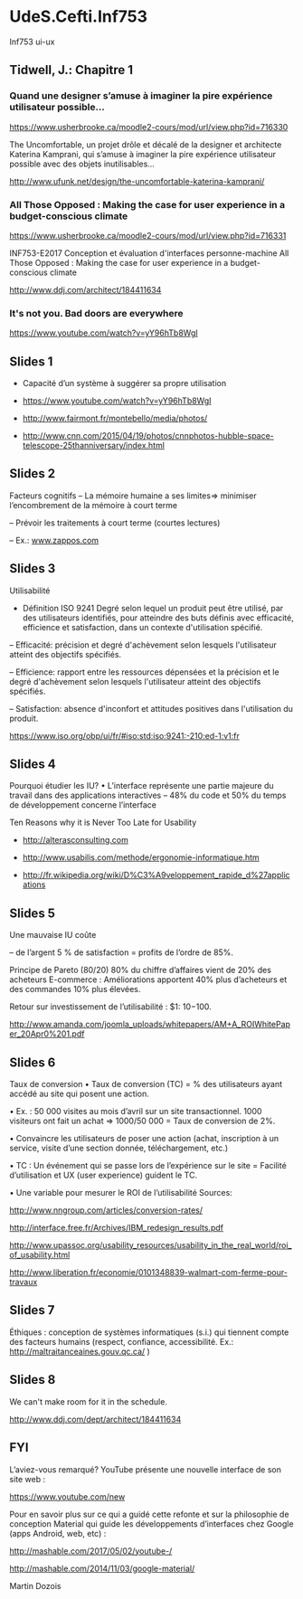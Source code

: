 # UdeS.Cefti.Inf753
Inf753 ui-ux

## Tidwell, J.: Chapitre 1

### Quand une designer s’amuse à imaginer la pire expérience utilisateur possible…

https://www.usherbrooke.ca/moodle2-cours/mod/url/view.php?id=716330

The Uncomfortable, un projet drôle et décalé de la designer et architecte Katerina Kamprani, qui s’amuse à imaginer la pire expérience utilisateur possible avec des objets inutilisables…

http://www.ufunk.net/design/the-uncomfortable-katerina-kamprani/

### All Those Opposed : Making the case for user experience in a budget-conscious climate

https://www.usherbrooke.ca/moodle2-cours/mod/url/view.php?id=716331

INF753-E2017 Conception et évaluation d'interfaces personne-machine
All Those Opposed : Making the case for user experience in a budget-conscious climate

http://www.ddj.com/architect/184411634

### It's not you. Bad doors are everywhere

https://www.youtube.com/watch?v=yY96hTb8WgI

## Slides 1

- Capacité d’un système à suggérer sa propre utilisation

- https://www.youtube.com/watch?v=yY96hTb8WgI

- http://www.fairmont.fr/montebello/media/photos/

- http://www.cnn.com/2015/04/19/photos/cnnphotos-hubble-space-telescope-25thanniversary/index.html

## Slides 2

Facteurs cognitifs
– La mémoire humaine a ses limites=> minimiser l’encombrement de la mémoire à court terme

– Prévoir les traitements à court terme (courtes lectures)

– Ex.: www.zappos.com

## Slides 3

Utilisabilité
- Définition ISO 9241 Degré selon lequel un produit peut être utilisé, par des utilisateurs identifiés, pour atteindre des buts définis avec efficacité, efficience et satisfaction, dans un contexte d'utilisation spécifié.

– Efficacité: précision et degré d'achèvement selon lesquels l'utilisateur atteint des objectifs spécifiés.

– Efficience: rapport entre les ressources dépensées et la précision et le degré d'achèvement selon lesquels l'utilisateur atteint des objectifs spécifiés.

– Satisfaction: absence d'inconfort et attitudes positives dans l'utilisation du produit.

https://www.iso.org/obp/ui/fr/#iso:std:iso:9241:-210:ed-1:v1:fr

## Slides 4

Pourquoi étudier les IU?
• L’interface représente une partie majeure du travail dans des applications interactives – 48% du code et 50% du temps de développement concerne l’interface 

Ten Reasons why it is Never Too Late for Usability

- http://alterasconsulting.com

- http://www.usabilis.com/methode/ergonomie-informatique.htm

- http://fr.wikipedia.org/wiki/D%C3%A9veloppement_rapide_d%27applications

## Slides 5

Une mauvaise IU coûte

– de l’argent 5 %  de satisfaction =     profits de l’ordre de 85%.

Principe de Pareto (80/20) 80% du chiffre d’affaires vient de 20% des acheteurs E-commerce :  Améliorations apportent 40% plus d’acheteurs et des commandes 10% plus élevées.

Retour sur investissement de l’utilisabilité : $1: $10-$100. 

http://www.amanda.com/joomla_uploads/whitepapers/AM+A_ROIWhitePaper_20Apr0%201.pdf

## Slides 6

Taux de conversion
• Taux de conversion (TC) = % des utilisateurs ayant accédé au site qui posent une action.

• Ex. : 50 000 visites au mois d’avril sur un site transactionnel. 1000 visiteurs ont fait un achat => 1000/50 000 = Taux de conversion de 2%.

• Convaincre les utilisateurs de poser une action (achat, inscription à un service, visite d’une section donnée, téléchargement, etc.)

• TC : Un événement qui se passe lors de l’expérience sur le site = Facilité d’utilisation et UX (user experience) guident le TC.

• Une variable pour mesurer le ROI de l’utilisabilité
Sources:

http://www.nngroup.com/articles/conversion-rates/

http://interface.free.fr/Archives/IBM_redesign_results.pdf

http://www.upassoc.org/usability_resources/usability_in_the_real_world/roi_of_usability.html

http://www.liberation.fr/economie/0101348839-walmart-com-ferme-pour-travaux

## Slides 7

Éthiques : conception de systèmes informatiques (s.i.) qui tiennent compte des facteurs humains (respect, confiance, accessibilité. Ex.: http://maltraitanceaines.gouv.qc.ca/ )

## Slides 8

We can't make room for it in the schedule.

http://www.ddj.com/dept/architect/184411634

## FYI

L’aviez-vous remarqué? YouTube présente une nouvelle interface de son site web :

https://www.youtube.com/new

Pour en savoir plus sur ce qui a guidé cette refonte et sur la philosophie de conception Material qui guide les développements d’interfaces chez Google (apps Android, web, etc) :

http://mashable.com/2017/05/02/youtube-/

http://mashable.com/2014/11/03/google-material/

Martin Dozois
